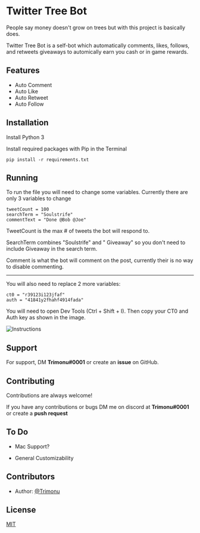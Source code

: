 
# Twitter Tree Bot

People say money doesn't grow on trees but with this project 
is basically does.

Twitter Tree Bot is a self-bot which automatically 
comments, likes, follows, and retweets giveaways to automically 
earn you cash or in game rewards.


## Features

- Auto Comment
- Auto Like
- Auto Retweet
- Auto Follow


## Installation

Install Python 3

Install required packages with Pip in the Terminal

```
pip install -r requirements.txt
```

## Running

To run the file you will need to change some variables.
Currently there are only 3 variables to change 
```
tweetCount = 100
searchTerm = "Soulstrife"
commentText = "Done @Bob @Joe"
```

TweetCount is the max # of tweets the bot will respond to.

SearchTerm combines "Soulstrife" and " Giveaway" so you don't need to include Giveaway in the search term. 

Comment is what the bot will comment on the post, currently their is no way to disable commenting.


---
You will also need to replace 2 more variables:
```
ct0 = "r39123i123jfaf"
auth = "41841y2fhahf4914fada"
```
You will need to open Dev Tools (Ctrl + Shift + I). Then copy your CT0 and Auth key as shown in the image.

![Instructions](https://imgur.com/MOZ87ct.png)

## Support

For support, DM **Trimonu#0001** or create an **issue** on GitHub.


## Contributing

Contributions are always welcome!

If you have any contributions or bugs DM me on discord at **Trimonu#0001**
or create a **push request**


## To Do

- Mac Support?

- General Customizability


## Contributors

- Author: [@Trimonu](https://www.github.com/Trimonu)


## License

[MIT](https://choosealicense.com/licenses/mit/)

